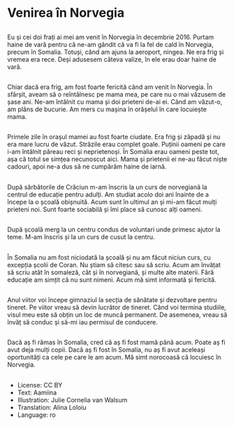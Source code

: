 # Venirea în Norvegia

##
Eu și cei doi frați ai mei am venit în Norvegia în decembrie 2016. Purtam haine de vară pentru că ne-am gândit că va fi la fel de cald în Norvegia, precum în Somalia. Totuși, când am ajuns la aeroport, ningea. Ne era frig și vremea era rece. Deși adusesem câteva valize, în ele erau doar haine de vară.

##
Chiar dacă era frig, am fost foarte fericită când am venit în Norvegia. În sfârșit, aveam să o reîntâlnesc pe mama mea, pe care nu o mai văzusem de șase ani. Ne-am întâlnit cu mama și doi prieteni de-ai ei. Când am văzut-o, am plâns de bucurie. Am mers cu mașina în orășelul în care locuiește mama.

##
Primele zile în orașul mamei au fost foarte ciudate. Era frig și zăpadă și nu era mare lucru de văzut. Străzile erau complet goale. Puținii oameni pe care i-am întâlnit păreau reci și neprietenoși. În Somalia erau oameni peste tot, așa că totul se simțea necunoscut aici. Mama și prietenii ei ne-au făcut niște cadouri, apoi ne-a dus să ne cumpărăm haine de iarnă.

##
După sărbătorile de Crăciun m-am înscris la un curs de norvegiană la centrul de educație pentru adulți. Am studiat acolo doi ani înainte de a începe la o școală obișnuită. Acum sunt în ultimul an și mi-am făcut mulți prieteni noi. Sunt foarte sociabilă și îmi place să cunosc alți oameni.

##
După școală merg la un centru condus de voluntari unde primesc ajutor la teme. M-am înscris și la un curs de cusut la centru.

##
În Somalia nu am fost niciodată la școală și nu am făcut niciun curs, cu excepția școlii de Coran. Nu știam să citesc sau să scriu. Acum am învățat să scriu atât în somaleză, cât și în norvegiană, și multe alte materii. Fără educație am simțit că nu sunt nimeni. Acum mă simt informată și fericită.

##
Anul viitor voi începe gimnaziul la secția de sănătate și dezvoltare pentru tineret. Pe viitor vreau să devin lucrător de tineret. Când voi termina studiile, visul meu este să obțin un loc de muncă permanent. De asemenea, vreau să învăț să conduc și să-mi iau permisul de conducere.

##
Dacă aș fi rămas în Somalia, cred că aș fi fost mamă până acum. Poate aș fi avut deja mulți copii. Dacă aș fi fost în Somalia, nu aș fi avut aceleași oportunități ca cele pe care le am acum. Mă simt norocoasă că locuiesc în Norvegia.

##
* License: CC BY
* Text: Aamiina
* Illustration: Julie Cornelia van Walsum
* Translation: Alina Loloiu
* Language: ro
